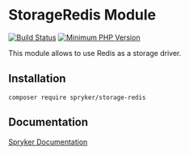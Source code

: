 # StorageRedis Module
[![Build Status](https://travis-ci.org/spryker/storage-redis.svg)](https://travis-ci.org/spryker/storage-redis)
[![Minimum PHP Version](https://img.shields.io/badge/php-%3E%3D%207.2-8892BF.svg)](https://php.net/)

This module allows to use Redis as a storage driver.

## Installation

```
composer require spryker/storage-redis
```

## Documentation

[Spryker Documentation](https://documentation.spryker.com/module_guide/overview.htm)
